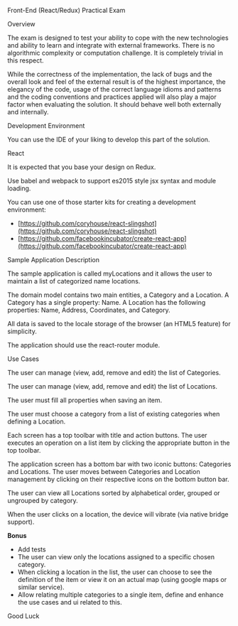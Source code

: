 Front-End (React/Redux) Practical Exam

Overview

The exam is designed to test your ability to cope with the new technologies and ability to learn and integrate with external frameworks.  There is no algorithmic complexity or computation challenge. It is completely trivial in this respect.

While the correctness of the implementation, the lack of bugs and the overall look and feel of the external result is of the highest importance, the elegancy of the code, usage of the correct language idioms and patterns and the coding conventions and practices applied will also play a major factor when evaluating the solution. It should behave well both externally and internally.

Development Environment

You can use the IDE of your liking to develop this part of the solution.

React

It is expected that you base your design on Redux.

Use babel and webpack to support es2015 style jsx syntax and module loading.

You can use one of those starter kits for creating a development environment:

- [https://github.com/coryhouse/react-slingshot](https://github.com/coryhouse/react-slingshot)
- [https://github.com/facebookincubator/create-react-app](https://github.com/facebookincubator/create-react-app)

Sample Application Description

The sample application is called myLocations and it allows the user to maintain a list of categorized name locations.

The domain model contains two main entities, a Category and a Location. A Category has a single property: Name. A Location has the following properties: Name, Address, Coordinates, and Category.

All data is saved to the locale storage of the browser (an HTML5 feature) for simplicity.

The application should use the react-router module.

Use Cases

The user can manage (view, add, remove and edit) the list of Categories.

The user can manage (view, add, remove and edit) the list of Locations.

The user must fill all properties when saving an item.

The user must choose a category from a list of existing categories when defining a Location.

Each screen has a top toolbar with title and action buttons. The user executes an operation on a list item by clicking the appropriate button in the top toolbar.

The application screen has a bottom bar with two iconic buttons: Categories and Locations. The user moves between Categories and Location management by clicking on their respective icons on the bottom button bar.

The user can view all Locations sorted by alphabetical order, grouped or ungrouped by category.

When the user clicks on a location, the device will vibrate (via native bridge support).

**Bonus**

- Add tests
- The user can view only the locations assigned to a specific chosen category.
- When clicking a location in the list, the user can choose to see the definition of the item or view it on an actual map (using google maps or similar service).
- Allow relating multiple categories to a single item, define and enhance the use cases and ui related to this.

Good Luck